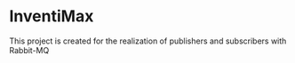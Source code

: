 # InventiMax
This project is created for the realization of publishers and subscribers with Rabbit-MQ
